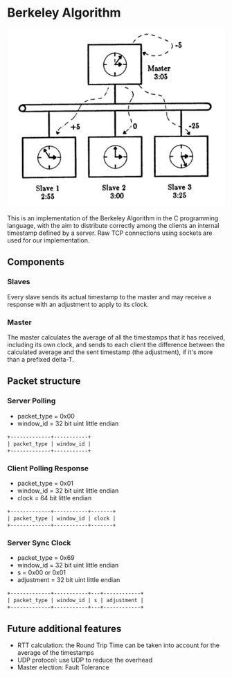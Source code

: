 # Berkeley Algorithm

![](docs/intro.png)

This is an implementation of the Berkeley Algorithm in the C programming language, with the aim to distribute correctly among the clients an internal timestamp defined by a server.
Raw TCP connections using sockets are used for our implementation.

## Components

### Slaves

Every slave sends its actual timestamp to the master and may receive a response with an adjustment to apply to its clock.

### Master

The master calculates the average of all the timestamps that it has received, including its own clock, and sends to each client the difference between the calculated average and the sent timestamp (the adjustment), if it's more than a prefixed delta-T.

## Packet structure

### Server Polling

- packet_type = 0x00
- window_id = 32 bit uint little endian

```
+-------------+-----------+
| packet_type | window_id |
+-------------+-----------+
```

### Client Polling Response

- packet_type = 0x01
- window_id = 32 bit uint little endian
- clock = 64 bit little endian

```
+-------------+-----------+-------+
| packet_type | window_id | clock |
+-------------+-----------+-------+
```

### Server Sync Clock

- packet_type = 0x69
- window_id = 32 bit uint little endian
- s = 0x00 or 0x01
- adjustment = 32 bit uint little endian

```
+-------------+-----------+---+------------+
| packet_type | window_id | s | adjustment |
+-------------+-----------+---+------------+
```

## Future additional features

- RTT calculation: the Round Trip Time can be taken into account for the average of the timestamps
- UDP protocol: use UDP to reduce the overhead
- Master election: Fault Tolerance
